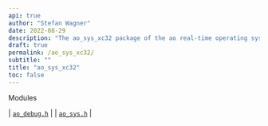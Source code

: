 ```yaml
---
api: true
author: "Stefan Wagner"
date: 2022-08-29
description: "The ao_sys_xc32 package of the ao real-time operating system."
draft: true
permalink: /ao_sys_xc32/ 
subtitle: ""
title: "ao_sys_xc32"
toc: false
---
```


Modules

| [`ao_debug.h`](ao_debug.h.md) |
| [`ao_sys.h`](ao_sys.h.md) |
